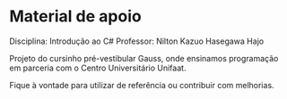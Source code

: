 # Material de apoio

Disciplina: Introdução ao C#
Professor: Nilton Kazuo Hasegawa Hajo

Projeto do cursinho pré-vestibular Gauss, onde ensinamos programação em parceria com o Centro Universitário Unifaat.

Fique à vontade para utilizar de referência ou contribuir com melhorias.
